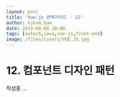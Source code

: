 ```yaml
---
layout: post
title: 'Vue.js 완벽가이드 - 12'
author: kjham.ham
date: 2019-08-08 10:00
tags: [swtech,java,vue-js,front-end]
image: /files/covers/VUE_JS.jpg
---
```


# 12. 컴포넌트 디자인 패턴  

작성중 ...